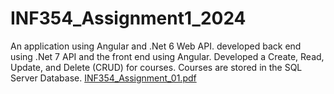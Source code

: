 # INF354_Assignment1_2024
An application using Angular and .Net 6 Web API. developed back end using .Net 7 API and the front end using Angular. Developed a Create, Read, Update, and Delete (CRUD) for courses. Courses are stored in the SQL Server Database. 
[INF354_Assignment_01.pdf](https://github.com/user-attachments/files/17285206/INF354_Assignment_01.pdf)
